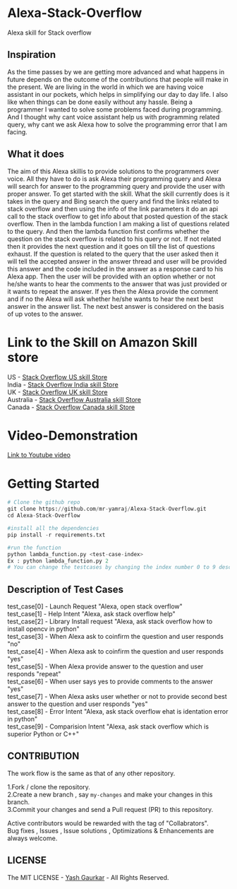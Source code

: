 # Alexa-Stack-Overflow
Alexa skill for Stack overflow
## Inspiration

As the time passes by we are getting more advanced and what happens in future depends on the outcome of the contributions that people will make in the present. We are living in the world in which we are having voice assistant in our pockets, which helps in simplifying our day to day life. I also like when things can be done easily without any hassle. Being a programmer I wanted to solve some problems faced during programming. And I thought why cant voice assistant help us with programming related query, why cant we ask Alexa how to solve the programming error that I am facing.

## What it does

The aim of this Alexa skillis to provide solutions to the programmers over voice. All they have to do is ask Alexa their programming query and Alexa will search for answer to the programming query and provide the user with proper answer. To get started with the skill. What the skill currently does is it takes in the query and Bing search the query and find the links related to stack overflow and then using the info of the link parameters it do an api call to the stack overflow to get info about that posted question of the stack overflow. Then in the lambda function I am making a list of questions related to the query. And then the lambda function first confirms whether the question on the stack overflow is related to his query or not. If not related then it provides the next question and it goes on till the list of questions exhaust. If the question is related to the query that the user asked then it will tell the accepted answer in the answer thread and user will be provided this answer and the code included in the answer as a response card to his Alexa app. Then the user will be provided with an option whether or not he/she wants to hear the comments to the answer that was just provided or it wants to repeat the answer. If yes then the Alexa provide the comment and if no the Alexa will ask whether he/she wants to hear the next best answer in the answer list. The next best answer is considered on the basis of up votes to the answer.

# Link to the Skill on Amazon Skill store

US - [Stack Overflow US skill Store](https://www.amazon.com/dp/B07HGW33GQ/ref=sr_1_2?s=digital-skills&ie=UTF8&qid=1537339798&sr=1-2&keywords=stack+overflow)<br />
India - [Stack Overflow India skill Store](https://www.amazon.in/s/ref=sr_nr_n_0?fst=as%3Aoff&rh=n%3A11928183031%2Cn%3A12113608031%2Ck%3Astack+overflow&keywords=stack+overflow&ie=UTF8&qid=1537338810&rnid=11928185031)<br />
UK - [Stack Overflow UK skill Store](https://www.amazon.co.uk/Yash-Stack-Overflow/dp/B07HGW33GQ/ref=sr_1_2?ie=UTF8&qid=1537683988&sr=8-2&keywords=stack+overflow)<br />
Australia - [Stack Overflow Australia skill Store](https://www.amazon.com.au/Yash-Stack-Overflow/dp/B07HGW33GQ/ref=sr_1_1?ie=UTF8&qid=1537684024&sr=8-1&keywords=stack+overflow)<br />
Canada - [Stack Overflow Canada skill Store](https://www.amazon.ca/Yash-Stack-Overflow/dp/B07HGW33GQ/ref=sr_1_1?ie=UTF8&qid=1537684055&sr=8-1&keywords=stack+overflow)

# Video-Demonstration
[Link to Youtube video](https://youtu.be/tuy70RlCJXg) 

# Getting Started
```python
# Clone the github repo
git clone https://github.com/mr-yamraj/Alexa-Stack-Overflow.git
cd Alexa-Stack-Overflow

#install all the dependencies
pip install -r requirements.txt

#run the function
python lambda_function.py <test-case-index>
Ex : python lambda_function.py 2 
# You can change the testcases by changing the index number 0 to 9 description of all the test cases is provided below
```

## Description of Test Cases

test_case[0] - Launch Request "Alexa, open stack overflow"<br />
test_case[1] - Help Intent "Alexa, ask stack overflow help"<br />
test_case[2] - Library Install request "Alexa, ask stack overflow how to install opencv in python"<br />
test_case[3] - When Alexa ask to coinfirm the question and user responds "no"<br />
test_case[4] - When Alexa ask to coinfirm the question and user responds "yes"<br />
test_case[5] - When Alexa provide answer to the question and user responds "repeat"<br />
test_case[6] - When user says yes to provide comments to the answer "yes"<br />
test_case[7] - When Alexa asks user whether or not to provide second best answer to the question and user responds "yes"<br />
test_case[8] - Error Intent "Alexa, ask stack overflow ehat is identation error in python"<br />
test_case[9] - Comparision Intent "Alexa, ask stack overflow which is superior Python or C++"<br />

CONTRIBUTION
------------
The work flow is the same as that of any other repository.

1.Fork / clone the repository.  
2.Create a new branch , say `my-changes` and make your changes in this branch.  
3.Commit your changes and send a Pull request (PR) to this repository.  

Active contributors would be rewarded with the tag of "Collabrators".  
Bug fixes , Issues , Issue solutions , Optimizations & Enhancements are always welcome.

LICENSE
-------
The MIT LICENSE - [Yash Gaurkar](http://github.com/mr-yamraj) - All Rights Reserved.
